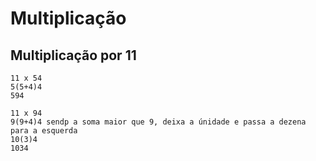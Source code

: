 # Multiplicação

## Multiplicação por 11
    11 x 54
    5(5+4)4
    594

    11 x 94
    9(9+4)4 sendp a soma maior que 9, deixa a únidade e passa a dezena para a esquerda
    10(3)4
    1034